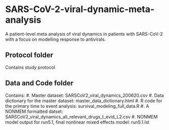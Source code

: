 # SARS-CoV-2-viral-dynamic-meta-analysis
A patient-level meta analysis of viral dynamics in patients with SARS-CoV-2 with a focus on modelling response to antivirals.

## Protocol folder

Contains study protocol

## Data and Code folder

Contains:
#. Master dataset: SARSCoV2_viral_dynamics_200620.csv
#. Data dictionary for the master dataset: master_data_dictionary.html
#. R code for the primary time to event analysis: survival_modeling_full_data.R
#. A NONMEM formatted datset: SARSCoV2_viral_dynamics_all_relevant_drugs_t_evid_L2.csv
#. NONMEM model output for run5.1, final nonlinear mixed effects model: run5.1.lst
